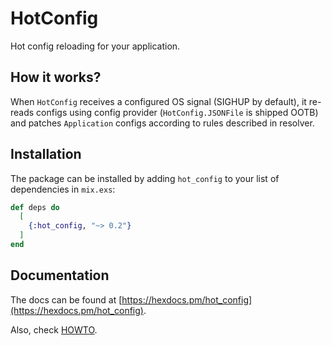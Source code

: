 # HotConfig
Hot config reloading for your application.

## How it works?
When `HotConfig` receives a configured OS signal (SIGHUP by default), it re-reads configs using config provider
(`HotConfig.JSONFile` is shipped OOTB) and patches `Application` configs according to rules described in resolver.

## Installation

The package can be installed
by adding `hot_config` to your list of dependencies in `mix.exs`:

```elixir
def deps do
  [
    {:hot_config, "~> 0.2"}
  ]
end
```

## Documentation
The docs can be found at [https://hexdocs.pm/hot_config](https://hexdocs.pm/hot_config).

Also, check [HOWTO](./docs/howto.md).

